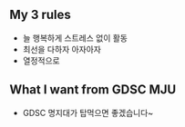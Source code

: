 ## My 3 rules
- 늘 행복하게 스트레스 없이 활동
- 최선을 다하자 아자아자
- 열정적으로 

## What I want from GDSC MJU
- GDSC 명지대가 탑먹으면 좋겠습니다~
